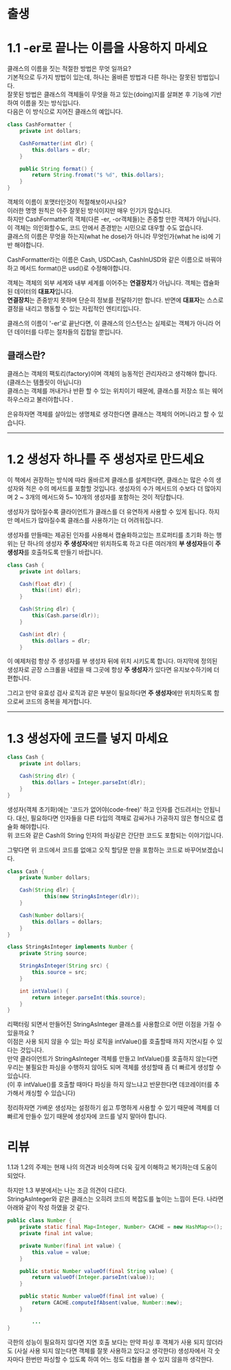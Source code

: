 # 출생

# 1.1 -er로 끝나는 이름을 사용하지 마세요

클래스의 이름을 짓는 적절한 방법은 무엇 일까요?  
기본적으로 두가지 방법이 있는데, 하나는 올바른 방법과 다른 하나는 잘못된 방법입니다.  
잘못된 방법은 클래스의 객체들이 무엇을 하고 있는(doing)지를 살펴본 후 기능에 기반하여 이름을 짓는 방식입니다.  
다음은 이 방식으로 지어진 클래스의 예입니다.

```java
class CashFormatter {
	private int dollars;

	CashFormatter(int dlr) {
		this.dollars = dlr;
	}

	public String format() {
		return String.fromat("$ %d", this.dollars);
	}
}
```

객체의 이름이 포맷터인것이 적절해보이시나요?  
이러한 명명 원칙은 아주 잘못된 방식이지만 매우 인기가 많습니다.  
하지만 CashFormatter의 객체(다른 -er, -or객체들)는 존중할 만한 객체가 아닙니다. 이 객체는 의인화할수도, 코드 안에서 존경받는 시민으로 대우할 수도 없습니다.  
클래스의 이름은 무엇을 하는지(what he dose)가 아니라 무엇인가(what he is)에 기반 해야합니다.

CashFormatter라는 이름은 Cash, USDCash, CashInUSD와 같은 이름으로 바꿔야 하고 메서드 format()은 usd()로 수정해야합니다.

객체는 객체의 외부 세계와 내부 세계를 이어주는 **연결장치**가 아닙니다. 객체는 캡슐화된 데이터의 **대표자**입니다.  
**연결장치**는 존중받지 못하며 단순히 정보를 전달하기만 합니다. 반면에 **대표자**는 스스로 결정을 내리고 행동할 수 있는 자립적인 엔티티입니다.

클래스의 이름이 '-er'로 끝난다면, 이 클래스의 인스턴스는 실제로는 객체가 아니라 어던 데이터를 다루는 절차들의 집합일 뿐입니다.

## 클래스란?

클래스는 객체의 팩토리(factory)이며 객체의 능동적인 관리자라고 생각해야 합니다. (클래스는 템플릿이 아닙니다)  
클래스는 객체를 꺼내거나 반환 할 수 있는 위치이기 때문에, 클래스를 저장소 또는 웨어하우스라고 불러야합니다 .

은유하자면 객체를 살아있는 생명체로 생각한다면 클래스는 객체의 어머니라고 할 수 있습니다. 

---

# 1.2 생성자 하나를 주 생성자로 만드세요

이 책에서 권장하는 방식에 따라 올바르게 클래스를 설계한다면, 클래스는 많은 수의 생성자와 적은 수의 메서드를 포함할 것입니다. 생성자의 수가 메서드의 수보다 더 많아지며 2 ~ 3개의 메서드와 5~ 10개의 생성자를 포함하는 것이 적당합니다.

생성자가 많아질수록 클라이언트가 클래스를 더 유연하게 사용할 수 있게 됩니다. 하지만 메서드가 많아질수록 클래스를 사용하기는 더 어려워집니다.

생성자를 만들때는 제공된 인자를 사용해서 캡슐화하고있는 프로퍼티를 초기화 하는 행위는 단 하나의 생성자 **주 생성자**에만 위치하도록 하고 다른 여러개의 **부 생성자**들이 **주 생성자**를 호출하도록 만들기 바랍니다.

```java
class Cash {
	private int dollars;

	Cash(float dlr) {
		this((int) dlr);
	}

	Cash(String dlr) {
		this(Cash.parse(dlr));
	}

	Cash(int dlr) {
		this.dollars = dlr;
	}
```

이 예제처럼 항상 주 생성자를 부 생성자 뒤에 위치 시키도록 합니다. 마지막에 정의된 생성자로 곧장 스크롤을 내렸을 때 그곳에 항상 **주 생성자**가 있다면 유지보수하기에 더 편합니다.  

그리고 만약 유효성 검사 로직과 같은 부분이 필요하다면 **주 생성자**에만 위치하도록 함으로써 코드의 중복을 제거합니다.

---

# 1.3 생성자에 코드를 넣지 마세요

```java
class Cash {
	private int dollars;

	Cash(String dlr) {
		this.dollars = Integer.parseInt(dlr);
	}
}
```

생성자(객체 초기화)에는 '코드가 없어야(code-free)' 하고 인자를 건드려서는 안됩니다. 대신, 필요하다면 인자들을 다른 타입의 객채로 감싸거나 가공하지 않은 형식으로 캡슐화 해야합니다.  
위 코드와 같은 Cash의 String 인자의 파싱같은 간단한 코드도 포함되는 이야기입니다.

그렇다면 위 코드에서 코드를 없애고 오직 할당문 만을 포함하는 코드로 바꾸어보겠습니다.

```java
class Cash {
	private Number dollars;

	Cash(String dlr) {
			this(new StringAsInteger(dlr));
	}

	Cash(Number dollars){
		this.dollars = dollars;
	}
}

class StringAsInteger implements Number {
	private String source;

	StringAsInteger(String src) {
		this.source = src;
	}

	int intValue() {
		return integer.parseInt(this.source);
	}
}
```

리팩터링 되면서 만들어진 StringAsInteger 클래스를 사용함으로 어떤 이점을 가질 수 있을까요 ?  
이점은 사용 되지 않을 수 있는 파싱 로직을 intValue()를 호출할때 까지 지연시킬 수 있다는 것입니다.  
만약 클라이언트가 StringAsInteger 객체를 만들고 IntValue()를 호출하지 않는다면 우리는 불필요한 파싱을 수행하지 않아도 되며 객체를 생성할때 좀 더 빠르게 생성할 수 있습니다.  
(이 후 intValue()를 호출할 때마다 파싱을 하지 않느냐고 반문한다면 데코레이터를 추가해서 캐싱할 수 있습니다)

정리하자면 가벼운 생성자는 설정하기 쉽고 투명하게 사용할 수 있기 때문에 객체를 더 빠르게 만들수 있기 때문에 생성자에 코드를 넣지 말아야 합니다.

# 리뷰

1.1과 1.2의 주제는 현재 나의 의견과 비슷하며 더욱 깊게 이해하고 복기하는데 도움이 되었다.

하지만 1.3 부분에서는 나는 조금 의견이 다르다.  
StringAsInteger와 같은 클래스는 오히려 코드의 복잡도를 높이는 느낌이 든다. 나라면 아래와 같이 작성 하였을 것 같다.

```java
public class Number {
    private static final Map<Integer, Number> CACHE = new HashMap<>();
    private final int value;

    private Number(final int value) {
        this.value = value;
    }

    public static Number valueOf(final String value) {
        return valueOf(Integer.parseInt(value));
    }

    public static Number valueOf(final int value) {
        return CACHE.computeIfAbsent(value, Number::new);
    }

		...
}
```

극한의 성능이 필요하지 않다면 지연 호출 보다는 만약 파싱 후 객체가 사용 되지 않더라도 (사실 사용 되지 않는다면 객체를 잘못 사용하고 있다고 생각한다) 생성자에서 각 숫자마다 한번만 파싱할 수 있도록 하여 어느 정도 타협을 볼 수 있지 않을까 생각한다.
